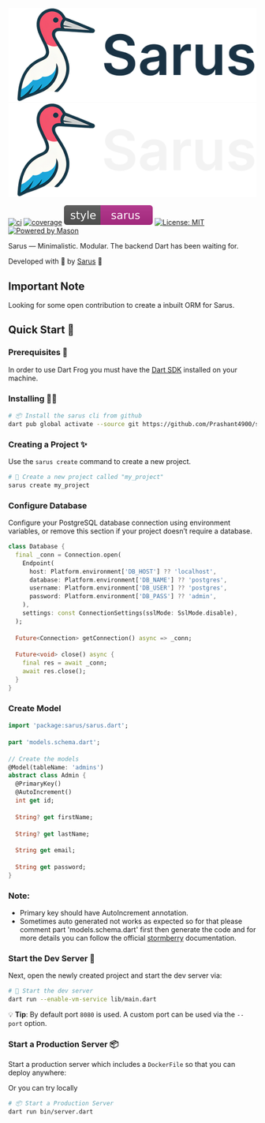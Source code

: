 [![Sarus Logo][logo_white]][sarus_link_light]
[![Sarus Logo][logo_black]][sarus_link_dark]

[![ci][ci_badge]][ci_link]
[![coverage][coverage_badge]][ci_link]
[![style: very good analysis][sarus_badge]][sarus_link]
[![License: MIT][license_badge]][license_link]
[![Powered by Mason](https://img.shields.io/endpoint?url=https%3A%2F%2Ftinyurl.com%2Fmason-badge)](https://github.com/felangel/mason)

Sarus — Minimalistic. Modular. The backend Dart has been waiting for.

Developed with 💙 by [Sarus][sarus_link] 🦄

## Important Note

Looking for some open contribution to create a inbuilt ORM for Sarus.

## Quick Start 🚀

### Prerequisites 📝

In order to use Dart Frog you must have the [Dart SDK][dart_installation_link] installed on your machine.

### Installing 🧑‍💻

```sh
# 📦 Install the sarus cli from github
dart pub global activate --source git https://github.com/Prashant4900/sarus.git --git-path packages/sarus_cli
```

### Creating a Project ✨

Use the `sarus create` command to create a new project.

```sh
# 🚀 Create a new project called "my_project"
sarus create my_project
```

### Configure Database

Configure your PostgreSQL database connection using environment variables, or remove this section if your project doesn’t require a database.

```dart
class Database {
  final _conn = Connection.open(
    Endpoint(
      host: Platform.environment['DB_HOST'] ?? 'localhost',
      database: Platform.environment['DB_NAME'] ?? 'postgres',
      username: Platform.environment['DB_USER'] ?? 'postgres',
      password: Platform.environment['DB_PASS'] ?? 'admin',
    ),
    settings: const ConnectionSettings(sslMode: SslMode.disable),
  );

  Future<Connection> getConnection() async => _conn;

  Future<void> close() async {
    final res = await _conn;
    await res.close();
  }
}
```

### Create Model

```dart
import 'package:sarus/sarus.dart';

part 'models.schema.dart';

// Create the models
@Model(tableName: 'admins')
abstract class Admin {
  @PrimaryKey()
  @AutoIncrement()
  int get id;

  String? get firstName;

  String? get lastName;

  String get email;

  String get password;
}
```

### Note: 
- Primary key should have AutoIncrement annotation.
- Sometimes auto generated not works as expected so for that please comment part 'models.schema.dart' first then generate the code and for more details you can follow the official [stormberry](https://pub.dev/packages/stormberry) documentation.

### Start the Dev Server 🏁

Next, open the newly created project and start the dev server via:

```sh
# 🏁 Start the dev server
dart run --enable-vm-service lib/main.dart
```

💡 **Tip**: By default port `8080` is used. A custom port can be used via the `--port` option.

### Start a Production Server 📦

Start a production server which includes a `DockerFile` so that you can deploy anywhere:

Or you can try locally
```sh
# 📦 Start a Production Server
dart run bin/server.dart
```


<!-- Variables -->

[dart_installation_link]: https://dart.dev/get-dart
[ci_badge]: https://github.com/VeryGoodOpenSource/dart_frog/actions/workflows/main.yaml/badge.svg
[ci_link]: https://github.com/VeryGoodOpenSource/dart_frog/actions/workflows/main.yaml
[coverage_badge]: https://raw.githubusercontent.com/VeryGoodOpenSource/dart_frog/main/packages/dart_frog/coverage_badge.svg
[sarus_link_dark]: https://github.com/Prashant4900/sarus.git#gh-dark-mode-only
[sarus_link_light]: https://github.com/Prashant4900/sarus.git#gh-light-mode-only
[license_badge]: https://img.shields.io/badge/license-MIT-blue.svg
[license_link]: https://opensource.org/licenses/MIT
[logo_black]: https://raw.githubusercontent.com/Prashant4900/sarus/refs/heads/main/assets/logo-text-light.png#gh-dark-mode-only
[logo_white]: https://raw.githubusercontent.com/Prashant4900/sarus/refs/heads/main/assets/logo-text.png#gh-light-mode-only
[sarus_badge]: https://raw.githubusercontent.com/Prashant4900/sarus/f23b7c3071198e487ccd43b40a827734aa282331/assets/style-sarus.svg
[sarus_link]: https://fluttertemplate.com/

